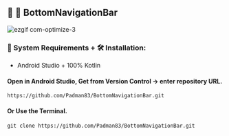 ## 🤖 📱 BottomNavigationBar

![ezgif com-optimize-3](https://user-images.githubusercontent.com/45048950/92759943-d0c50800-f3c2-11ea-976d-4f261e031938.gif)

### 🧰 System Requirements +  🛠️ Installation:

* Android Studio + 100% Kotlin

#### Open in Android Studio, Get from Version Control -> enter repository URL.

```
https://github.com/Padman83/BottomNavigationBar.git
```

#### Or Use the Terminal.

```
git clone https://github.com/Padman83/BottomNavigationBar.git
